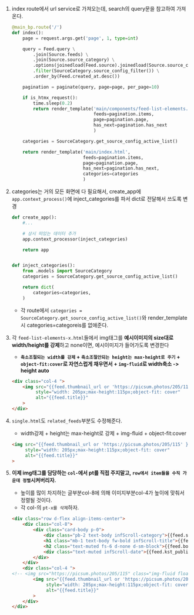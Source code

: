1. index route에서 url service로 가져오는데, search의 query문을 참고하여 가져온다.
    ```python
    @main_bp.route('/')
    def index():
        page = request.args.get('page', 1, type=int)
    
        query = Feed.query \
            .join(Source.feeds) \
            .join(Source.source_category) \
            .options(joinedload(Feed.source).joinedload(Source.source_category)) \
            .filter(SourceCategory.source_config_filter()) \
            .order_by(Feed.created_at.desc())
    
        pagination = paginate(query, page=page, per_page=10)
    
        if is_htmx_request():
            time.sleep(0.2)
            return render_template('main/components/feed-list-elements.html',
                                   feeds=pagination.items,
                                   page=pagination.page,
                                   has_next=pagination.has_next
                                   )
    
        categories = SourceCategory.get_source_config_active_list()
    
        return render_template('main/index.html',
                               feeds=pagination.items,
                               page=pagination.page,
                               has_next=pagination.has_next,
                               categories=categories
                               )
    ```
   

2. categories는 거의 모든 화면에 다 필요해서, create_app에 `app.context_process()`에 inject_categories를 파서 dict로 전달해서 쓰도록 변경
    ```python
    def create_app():
        #...
   
        # 상시 떠있는 데이터 추가
        app.context_processor(inject_categories)
    
        return app
    
    
    def inject_categories():
        from .models import SourceCategory
        categories = SourceCategory.get_source_config_active_list()
    
        return dict(
            categories=categories,
        )
    ```
   - 각 route에서 `categories = SourceCategory.get_source_config_active_list()`와 render_template시 categories=categoreis를 없애준다.

3. 각 `feed-list-elements-x.html`들에서 img태그를 **예시이미지의 size대로 width/height를 강제**하고 none이면, 예시이미지가 들어가도록 변경한다
    - **`축소조절되는 width를 강제` + `축소조절안되는 height는 max-height로 주기` + `object-fit:cover`로 자연스럽게 채우면서 + `img-fluid`로 width축소 -> height auto**
    ```html
    <div class="col-4 ">
        <img src="{{feed.thumbnail_url or 'https://picsum.photos/205/115' }}" class="img-fluid float-end"
             style="width: 205px;max-height:115px;object-fit: cover"
             alt="{{feed.title}}"
        >
    </div>
    ```
4. `single.html`도 `related_feeds`부분도 수정해준다.
    - width강제 + height는 max-height로 강제 + img-fluid + object-fit:cover
    ```html
    <img src="{{feed.thumbnail_url or 'https://picsum.photos/205/115' }}" class="img-fluid float-end"
         style="width: 205px;max-height:115px;object-fit: cover"
         alt="{{feed.title}}"
    >
    ```
   

5. **이제 img태그를 담당하는 `col-`에서 pt를 직접 주지말고, `row에서 item들을 수직 가운데 정렬`시켜버리자.**
    - 높이를 많이 차지하는 글부분col-8에 의해 이미지부분col-4가 높이에 맞춰서 정렬될 것이다.
    - 각 col-의 `pt-x를 삭제`하자.
    ```html
    <div class="row d-flex align-items-center">
        <div class="col-8">
            <div class="card-body p-0">
                <div class="pb-2 text-body infScroll-category">{{feed.source.name}}</div>
                <h1 class="mb-1 text-body fw-bold infScroll-title">{{feed.title | truncate(50, true, '...') }}</h1>
                <h2 class="text-muted fs-6 d-none d-sm-block">{{feed.body | truncate(100, true, '...') }}</h2>
                <div class="text-muted infScroll-date">{{feed.kst_published.strftime("%b %d %Y , %H:%M") }}</div>
            </div>
        </div>
        <div class="col-4 ">
    <!-- <img src="https://picsum.photos/205/115" class="img-fluid float-end" alt="">-->
            <img src="{{feed.thumbnail_url or 'https://picsum.photos/205/115' }}" class="img-fluid float-end"
                 style="width: 205px;max-height:115px;object-fit: cover"
                 alt="{{feed.title}}"
            >
        </div>
    </div>
    ```